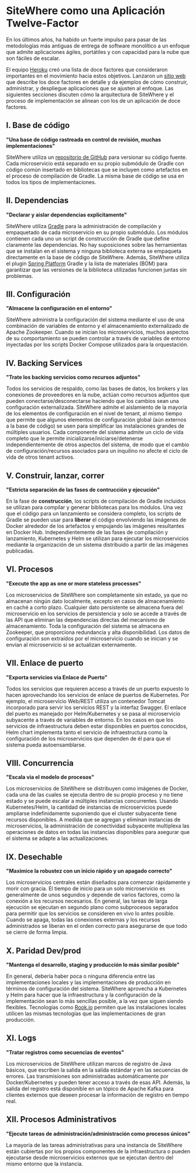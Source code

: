 # SiteWhere como una Aplicación Twelve-Factor

En los últimos años, ha habido un fuerte impulso para pasar de las metodologías
más antiguas de entrega de software monolítico a un enfoque que admite aplicaciones ágiles,
portátiles y con capacidad para la nube que son fáciles de escalar.

El equipo [Heroku](https://www.heroku.com/) creó una lista de doce factores que consideraron
importantes en el movimiento hacia estos objetivos. Lanzaron un [sitio web](https://12factor.net/) que
describe los doce factores en detalle y da ejemplos de cómo construir, administrar,
y despliegue aplicaciones que se ajusten al enfoque. Las siguientes secciones discuten
cómo la arquitectura de SiteWhere y el proceso de implementación se alinean con los de un
aplicación de doce factores.

## I. Base de código

**"Una base de código rastreada en control de revisión, muchas implementaciones"**

SiteWhere utiliza un [repositorio de GitHub](https://github.com/sitewhere/sitewhere) para
versionar su código fuente. Cada microservicio está separado en su propio submódulo de
Gradle con código común insertado en bibliotecas que se incluyen como artefactos en el
proceso de compilación de Gradle. La misma base de código se usa en todos los tipos de
implementaciones.

## II. Dependencias

**"Declarar y aislar dependencias explícitamente"**

SiteWhere utiliza [Gradle](https://gradle.org/) para la administración de compilación y empaquetado
de cada microservicio en su propio submódulo. Los módulos contienen cada uno un script de construcción
de Gradle que define claramente las dependencias. No hay suposiciones sobre las herramientas que se
instalan en el sistema y ninguna biblioteca externa se empaqueta directamente en la base de código
de SiteWhere. Además, SiteWhere utiliza el plugin [Spring Platform](http://platform.spring.io/platform/)
Gradle y la lista de materiales (BOM) para garantizar que las versiones de la biblioteca utilizadas
funcionen juntas sin problemas.

## III. Configuración

**"Almacene la configuración en el entorno"**

SiteWhere administra la configuración del sistema mediante el uso de una combinación de
variables de entorno y el almacenamiento externalizado de Apache Zookeeper. Cuando se
inician los microservicios, muchos aspectos de su comportamiento se pueden controlar
a través de variables de entorno inyectadas por los scripts Docker Compose utilizados
para la orquestación.

## IV. Backing Services

**"Trate los backing servicios como recursos adjuntos"**

Todos los servicios de respaldo, como las bases de datos, los brokers y las conexiones
de proveedores en la nube, actúan como recursos adjuntos que pueden conectarse/desconectarse
haciendo que los cambios sean una configuración externalizada. SiteWhere admite el aislamiento
de la mayoría de los elementos de configuración en el nivel de tenant, al mismo tiempo que
permite que algunos elementos de configuración global (aún externos a la base de código)
se usen para simplificar las instalaciones grandes de múltiples usuarios. Cada componente
del sistema admite un ciclo de vida completo que le permite inicializarse/iniciarse/detenerse
independientemente de otros aspectos del sistema, de modo que el cambio de
configuración/recursos asociados para un inquilino no afecte el ciclo de vida de otros tenant activos.

## V. Construir, lanzar, correr

**"Estricta separación de las fases de contrucción y ejecución"**

En la fase de **construcción**, los scripts de compilación de Gradle incluidos se utilizan para
compilar y generar bibliotecas para los módulos. Una vez que el código para un lanzamiento se
considera completo, los scripts de Gradle se pueden usar para **liberar** el código envolviendo las
imágenes de Docker alrededor de los artefactos y empujando las imágenes resultantes en Docker Hub.
Independientemente de las fases de compilación y lanzamiento, Kubernetes y Helm se utilizan para
ejecutar los microservicios mediante la organización de un sistema distribuido a partir de las
imágenes publicadas.

## VI. Procesos

**"Execute the app as one or more stateless processes"**

Los microservicios de SiteWhere son completamente sin estado, ya que no almacenan ningún dato localmente,
excepto en casos de almacenamiento en caché a corto plazo. Cualquier dato persistente se almacena fuera
del microservicio en los servicios de persistencia y solo se accede a través de las API que eliminan las
dependencias directas del mecanismo de almacenamiento. Toda la configuración del sistema se almacena en
Zookeeper, que proporciona redundancia y alta disponibilidad. Los datos de configuración son extraídos
por el microservicio cuando se inician y se envían al microservicio si se actualizan externamente.

## VII. Enlace de puerto

**"Exporta servicios via Enlace de Puerto"**

Todos los servicios que requieren acceso a través de un puerto expuesto lo hacen aprovechando
los servicios de enlace de puertos de Kubernetes. Por ejemplo, el microservicio Web/REST utiliza
un contenedor Tomcat incorporado para servir los servicios REST y la interfaz Swagger.
El enlace del puerto es manejado por Helm/Kubernetes y se pasa al microservicio subyacente a
través de variables de entorno. En los casos en que los servicios de infraestructura deben estar
disponibles en puertos conocidos, Helm chart implementa tanto el servicio de infraestructura como
la configuración de los microservicios que dependen de él para que el sistema pueda autoensamblarse.

## VIII. Concurrencia

**"Escala via el modelo de procesos"**

Los microservicios de SiteWhere se distribuyen como imágenes de Docker, cada una de las cuales se
ejecuta dentro de su propio proceso y no tiene estado y se puede escalar a múltiples instancias
concurrentes. Usando Kubernetes/Helm, la cantidad de instancias de microservicios puede ampliarse
indefinidamente suponiendo que el cluster subyacente tiene recursos disponibles. A medida que se
agregan y eliminan instancias de microservicios, la administración de conectividad subyacente
multiplexa las operaciones de datos en todas las instancias disponibles para asegurar que el sistema
se adapte a las actualizaciones.

## IX. Desechable

**"Maximice la robustez con un inicio rápido y un apagado correcto"**

Los microservicios centrales están diseñados para comenzar rápidamente y morir con gracia.
El tiempo de inicio para un solo microservicio es generalmente de unos segundos y depende de
varios factores, como la conexión a los recursos necesarios. En general, las tareas de larga
ejecución se ejecutan en segundo plano como subprocesos separados para permitir que los servicios
se consideren en vivo lo antes posible. Cuando se apaga, todas las conexiones externas y los
recursos administrados se liberan en el orden correcto para asegurarse de que todo se cierre
de forma limpia.

## X. Paridad Dev/prod

**"Mantenga el desarrollo, staging y producción lo más similar posible"**

En general, debería haber poca o ninguna diferencia entre las implementaciones
locales y las implementaciones de producción en términos de configuración del sistema.
SiteWhere aprovecha a Kubernetes y Helm para hacer que la infraestructura y la
configuración de la implementación sean lo más sencillas posible, a la vez que siguen
siendo flexibles. Tecnologías como [Rook.io](https://rook.io/) permiten que las instalaciones
locales utilicen las mismas tecnologías que las implementaciones de gran producción.

## XI. Logs

**"Tratar registros como secuencias de eventos"**

Los microservicios de SiteWhere utilizan marcos de registro de Java básicos,
que escriben la salida en la salida estándar y en las secuencias de errores.
Las transmisiones son administradas automáticamente por Docker/Kubernetes y pueden
tener acceso a través de esas API. Además, la salida del registro está disponible
en un tópico de Apache Kafka para clientes externos que deseen procesar
la información de registro en tiempo real.

## XII. Procesos Administrativos

**"Ejecute tareas de administración/administración como procesos únicos"**

La mayoría de las tareas administrativas para una instancia de SiteWhere
están cubiertas por los propios componentes de la infraestructura o pueden
ejecutarse desde microservicios externos que se ejecutan dentro del mismo
entorno que la instancia.

